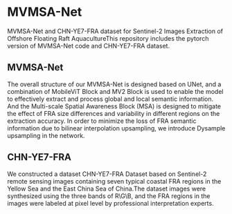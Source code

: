 # MVMSA-Net
MVMSA-Net and CHN-YE7-FRA dataset for Sentinel-2 Images Extraction of Offshore Floating Raft AquacultureThis repository includes the pytorch version of MVMSA-Net code and CHN-YE7-FRA dataset.
## MVMSA-Net
The overall structure of our MVMSA-Net is designed based on UNet, and a combination of MobileViT Block and MV2 Block is used to enable the model to effectively extract and process global and local semantic information. And the Multi-scale Spatial Awareness Block (MSA) is designed to mitigate the effect of FRA size differences and variability in different regions on the extraction accuracy. In order to minimize the loss of FRA semantic information due to bilinear interpolation upsampling, we introduce Dysample upsampling in the network.
## CHN-YE7-FRA
We constructed a dataset CHN-YE7-FRA Dataset based on Sentinel-2 remote sensing images containing seven typical coastal FRA regions in the Yellow Sea and the East China Sea of China.The dataset images were synthesized using the three bands of R\G\B, and the FRA regions in the images were labeled at pixel level by professional interpretation experts.
